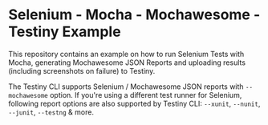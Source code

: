 # Selenium - Mocha - Mochawesome - Testiny Example

This repository contains an example on how to run Selenium Tests with Mocha, generating Mochawesome JSON Reports and uploading results (including screenshots on failure) to Testiny.

The Testiny CLI supports Selenium / Mochawesome JSON reports with `--mochawesome` option. If you're using a different test runner for Selenium, following report options are also supported by Testiny CLI: `--xunit`, `--nunit`, `--junit`, `--testng` & more.
